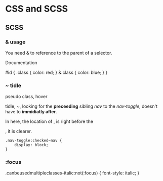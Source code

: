 
# CSS and SCSS

## SCSS 

### & usage

You need & to reference to the parent of a selector.

Documentation

#id {
  .class {
    color: red;
  }
  &.class {
    color: blue;
  }
}

### ~ tidle

pseudo class, hover

tidle, ~, looking for the **preceeding** sibling *nav* to the *nav-toggle*, doesn't have to **immidiatly after**.

In here, the location of *<checkbox>*, is right before the *<nav>*, it is clearer.

```
.nav-toggle:checked~nav {
    display: block;
}

```

### :focus

.canbeusedmultipleclasses-italic:not(:focus) {
  font-style: italic;
}


